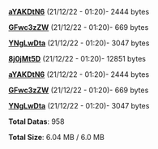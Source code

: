 [**aYAKDtN6**](/data/aYAKDtN6.txt) (21/12/22 - 01:20)- 2444 bytes

[**GFwc3zZW**](/data/GFwc3zZW.txt) (21/12/22 - 01:20)- 669 bytes

[**YNgLwDta**](/data/YNgLwDta.txt) (21/12/22 - 01:20)- 3047 bytes

[**8j0jMt5D**](/data/8j0jMt5D.txt) (21/12/22 - 01:20)- 12851 bytes

[**aYAKDtN6**](/data/aYAKDtN6.txt) (21/12/22 - 01:20)- 2444 bytes

[**GFwc3zZW**](/data/GFwc3zZW.txt) (21/12/22 - 01:20)- 669 bytes

[**YNgLwDta**](/data/YNgLwDta.txt) (21/12/22 - 01:20)- 3047 bytes

**Total Datas**: 958

**Total Size**: 6.04 MB / 6.0 MB